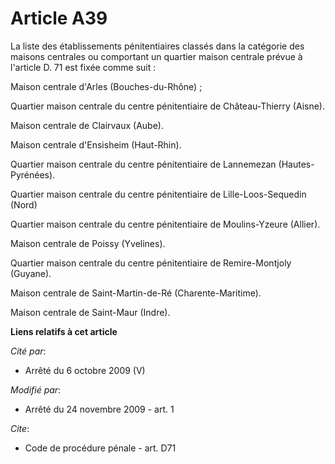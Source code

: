 # Article A39

La liste des établissements pénitentiaires classés dans la catégorie des maisons centrales ou comportant un quartier maison
centrale prévue à l'article D. 71 est fixée comme suit : 

Maison centrale d'Arles (Bouches-du-Rhône) ; 

Quartier maison centrale du centre pénitentiaire de Château-Thierry (Aisne). 

Maison centrale de Clairvaux (Aube). 

Maison centrale d'Ensisheim (Haut-Rhin). 

Quartier maison centrale du centre pénitentiaire de Lannemezan (Hautes-Pyrénées). 

Quartier maison centrale du centre pénitentiaire de Lille-Loos-Sequedin (Nord) 

Quartier maison centrale du centre pénitentiaire de Moulins-Yzeure (Allier). 

Maison centrale de Poissy (Yvelines). 

Quartier maison centrale du centre pénitentiaire de Remire-Montjoly (Guyane). 

Maison centrale de Saint-Martin-de-Ré (Charente-Maritime). 

Maison centrale de Saint-Maur (Indre).

**Liens relatifs à cet article**

_Cité par_:

  - Arrêté du 6 octobre 2009 (V)

_Modifié par_:

  - Arrêté du 24 novembre 2009 - art. 1

_Cite_:

  - Code de procédure pénale - art. D71
